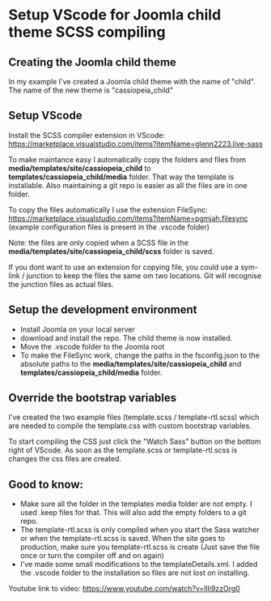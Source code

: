 # Setup VScode for Joomla child theme SCSS compiling

## Creating the Joomla child theme
In my example I've created a Joomla child theme with the name of "child". The name of the new theme is "cassiopeia_child"

## Setup VScode
Install the SCSS compiler extension in VScode: https://marketplace.visualstudio.com/items?itemName=glenn2223.live-sass

To make maintance easy I automatically copy the folders and files from **media/templates/site/cassiopeia_child** to **templates/cassiopeia_child/media** folder. That way the template is installable. Also maintaining a git repo is easier as all the files are in one folder.

To copy the files automatically I use the extension FileSync:
https://marketplace.visualstudio.com/items?itemName=pgmjah.filesync (example configuration files is present in the .vscode folder)

Note: the files are only copied when a SCSS file in the **media/templates/site/cassiopeia_child/scss** folder is saved.

If you dont want to use an extension for copying file, you could use a sym-link / junction to keep the files the same om two locations. Git will recognise the junction files as actual files.

## Setup the development environment
- Install Joomla on your local server
- download and install the repo. The child theme is now installed.
- Move the .vscode folder to the Joomla root
- To make the FileSync work, change the paths in the fsconfig.json to the absolute paths to the **media/templates/site/cassiopeia_child** and **templates/cassiopeia_child/media** folder.

## Override the bootstrap variables
I've created the two example files (template.scss / template-rtl.scss) which are needed to compile the template.css with custom bootstrap variables.

To start compiling the CSS just click the "Watch Sass" button on the bottom right of VScode. As soon as the template.scss or template-rtl.scss is changes the css files are created.

## Good to know:
- Make sure all the folder in the templates media folder are not empty. I used .keep files for that. This will also add the empty folders to a git repo.
- The template-rtl.scss is only compiled when you start the Sass watcher or when the template-rtl.scss is saved. When the site goes to production, make sure you template-rtl.scss is create (Just save the file once or turn the compiler off and on again)
- I've made some small modifications to the templateDetails.xml. I added the .vscode folder to the installation so files are not lost on installing.

Youtube link to video: https://www.youtube.com/watch?v=lIli9zzOrg0
